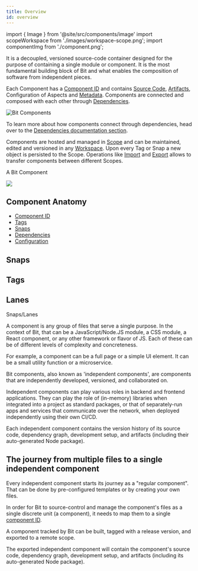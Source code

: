 ```yaml
---
title: Overview
id: overview
---
```


import { Image } from '@site/src/components/image'
import scopeWorkspace from './images/workspace-scope.png';
import componentImg from './component.png';

It is a decoupled, versioned source-code container designed for the purpose of containing a single module or component. It is the most fundamental building block of Bit and what enables the composition of software from independent pieces.

Each Component has a [Component ID](/components/component-id) and contains [Source Code](/components/source-code), [Artifacts](/components/artifact), Configuration of Aspects and [Metadata](/components/metadata). Components are connected and composed with each other through [Dependencies](/dependencies/overview).

<img src={componentImg} alt="Bit Components" height={450} />

To learn more about how components connect through dependencies, head over to the [Dependencies documentation section](/dependencies/overview).

Components are hosted and managed in [Scope](/scope/overview) and can be maintained, edited and versioned in any [Workspace](/workspace/overview). 
Upon every Tag or Snap a new object is persisted to the Scope. Operations like [Import](/) and [Export](/) allows to transfer components between
different Scopes.

A Bit Component

<img src={scopeWorkspace} height={500} />

## Component Anatomy

- [Component ID](/)
- [Tags](/)
- [Snaps](/)
- [Dependencies](/)
- [Configuration](/)

## Snaps

## Tags

## Lanes

Snaps/Lanes

A component is any group of files that serve a single purpose. In the context of Bit, that can be a JavaScript/Node.JS module, a CSS module, a React component, or any other framework or flavor of JS.
Each of these can be of different levels of complexity and concreteness.

For example, a component can be a full page or a simple UI element.
It can be a small utility function or a microservice.

Bit components, also known as 'independent components', are components that are independently developed, versioned, and collaborated on.

Independent components can play various roles in backend and frontend applications.
They can play the role of (in-memory) libraries when integrated into a project as standard packages, or that of separately-run apps and services that communicate over the network, when deployed independently using their own CI/CD.

Each independent component contains the version history of its source code, dependency graph, development setup, and artifacts (including their auto-generated Node package).

## The journey from multiple files to a single independent component

Every independent component starts its journey as a "regular component". That can be done by pre-configured templates or by creating your own files.

In order for Bit to source-control and manage the component's files as a single discrete unit (a component), it needs to map them to a single [component ID](component-id.md).

A component tracked by Bit can be built, tagged with a release version, and exported to a remote scope.

The exported independent component will contain the component's source code, dependency graph, development setup, and artifacts (including its auto-generated Node package).

